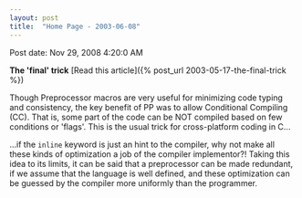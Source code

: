 ```yaml
---
layout: post
title:  "Home Page - 2003-06-08"
---
```


Post date: Nov 29, 2008 4:20:0 AM

**The 'final' trick** [Read this article]({% post_url 2003-05-17-the-final-trick %})

Though Preprocessor macros are very useful for minimizing code typing and consistency, the key benefit of PP was to allow Conditional Compiling (CC). That is, some part of the code can be NOT compiled based on few conditions or 'flags'. This is the usual trick for cross-platform coding in C...

...if the `inline` keyword is just an hint to the compiler, why not make all these kinds of optimization a job of the compiler implementor?! Taking this idea to its limits, it can be said that a preprocessor can be made redundant, if we assume that the language is well defined, and these optimization can be guessed by the compiler more uniformly than the programmer.

